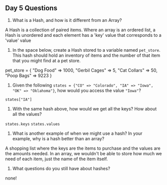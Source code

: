 ## Day 5 Questions

1. What is a Hash, and how is it different from an Array?

A Hash is a collection of paired items. Where an array is an ordered list, a Hash is unordered and each element has a 'key' value that corresponds to a 'value' value 

1. In the space below, create a Hash stored to a variable named `pet_store`.  This hash should hold an inventory of items and the number of that item that you might find at a pet store.

pet_store = {
  "Dog Food" => 1000,
  "Gerbil Cages" => 5,
  "Cat Collars" => 50,
  "Poop Bags" => 9223
 }

1. Given the following `states = {"CO" => "Colorado", "IA" => "Iowa", "OK" => "Oklahoma"}`, how would you access the value `"Iowa"`?

`states["IA"]`

1. With the same hash above, how would we get all the keys?  How about all the values?

`states.keys`
`states.values`

1. What is another example of when we might use a hash?  In your example, why is a hash better than an array?

A shopping list where the keys are the items to purchase and the values are the amounts needed. In an array, we wouldn't be able to store how much we need of each item, just the name of the item itself. 

1. What questions do you still have about hashes?

none! 
